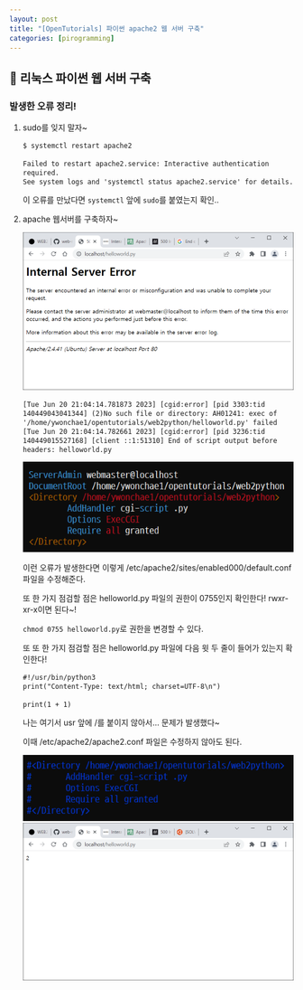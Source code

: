 ```yaml
---
layout: post
title: "[OpenTutorials] 파이썬 apache2 웹 서버 구축"
categories: [pirogramming]
---
```


## 🧊 리눅스 파이썬 웹 서버 구축

### 발생한 오류 정리!

1. sudo를 잊지 말자~

    ```
    $ systemctl restart apache2

    Failed to restart apache2.service: Interactive authentication required.
    See system logs and 'systemctl status apache2.service' for details.
    ```

    이 오류를 만났다면 `systemctl` 앞에 `sudo`를 붙였는지 확인..

2. apache 웹서버를 구축하자~

    <img src="../attachment/230620/Capture.PNG">

    ```
    [Tue Jun 20 21:04:14.781873 2023] [cgid:error] [pid 3303:tid 140449043041344] (2)No such file or directory: AH01241: exec of '/home/ywonchae1/opentutorials/web2python/helloworld.py' failed
    [Tue Jun 20 21:04:14.782661 2023] [cgid:error] [pid 3236:tid 140449015527168] [client ::1:51310] End of script output before headers: helloworld.py
    ```

    <img src="../attachment/230620/etc-apache2-sites-enabled000-defaultconf.PNG">

    이런 오류가 발생한다면 이렇게 /etc/apache2/sites/enabled000/default.conf 파일을 수정해준다.

    또 한 가지 점검할 점은 helloworld.py 파일의 권한이 0755인지 확인한다!
    rwxr-xr-x이면 된다~!

    `chmod 0755 helloworld.py`로 권한을 변경할 수 있다.

    또 또 한 가지 점검할 점은 helloworld.py 파일에 다음 윗 두 줄이 들어가 있는지 확인한다!

    ```
    #!/usr/bin/python3
    print("Content-Type: text/html; charset=UTF-8\n")

    print(1 + 1)
    ```

    나는 여기서 usr 앞에 /를 붙이지 않아서... 문제가 발생했다~

    이때 /etc/apache2/apache2.conf 파일은 수정하지 않아도 된다.

    <img src="../attachment/230620/etc-apache2-apache2conf.PNG">

    <img src="../attachment/230620/Capture2.PNG">